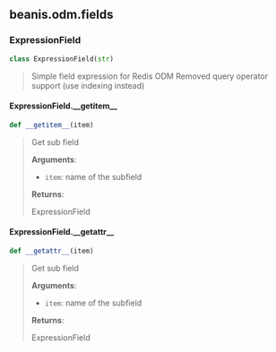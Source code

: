 <a id="beanis.odm.fields"></a>

## beanis.odm.fields

<a id="beanis.odm.fields.ExpressionField"></a>

### ExpressionField

```python
class ExpressionField(str)
```

> Simple field expression for Redis ODM
> Removed query operator support (use indexing instead)

<a id="beanis.odm.fields.ExpressionField.__getitem__"></a>

#### ExpressionField.\_\_getitem\_\_

```python
def __getitem__(item)
```

> Get sub field
> 
> **Arguments**:
> 
> - `item`: name of the subfield
> 
> **Returns**:
> 
> ExpressionField

<a id="beanis.odm.fields.ExpressionField.__getattr__"></a>

#### ExpressionField.\_\_getattr\_\_

```python
def __getattr__(item)
```

> Get sub field
> 
> **Arguments**:
> 
> - `item`: name of the subfield
> 
> **Returns**:
> 
> ExpressionField

